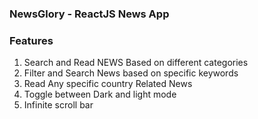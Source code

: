 ### NewsGlory - ReactJS News App

### Features
1. Search and Read NEWS Based on different categories
2. Filter and Search News based on specific keywords
3. Read Any specific country Related News
4. Toggle between Dark and light mode
5. Infinite scroll bar